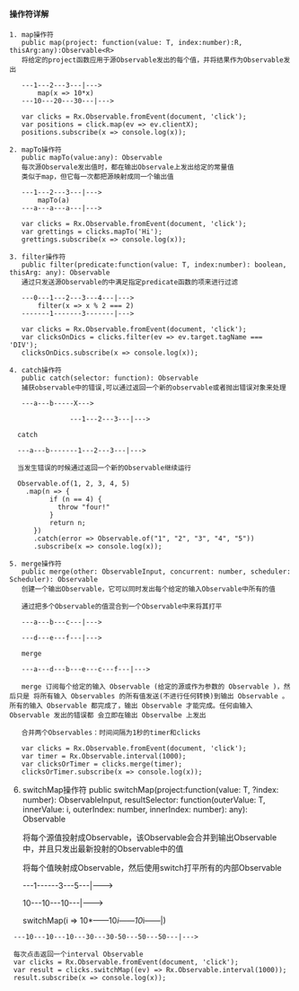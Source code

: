 #### 操作符详解
>
    1. map操作符
       public map(project: function(value: T, index:number):R, thisArg:any):Observable<R>
       将给定的project函数应用于源Observable发出的每个值，并将结果作为Observable发出

       ---1---2---3---|--->
           map(x => 10*x)
       ---10---20---30---|--->

       var clicks = Rx.Observable.fromEvent(document, 'click');
       var positions = click.map(ev => ev.clientX);
       positions.subscribe(x => console.log(x));

    2. mapTo操作符
       public mapTo(value:any): Observable
       每次源Observale发出值时，都在输出Observale上发出给定的常量值
       类似于map，但它每一次都把源映射成同一个输出值

       ---1---2---3---|--->
           mapTo(a)
       ---a---a---a---|--->

       var clicks = Rx.Observable.fromEvent(document, 'click');
       var grettings = clicks.mapTo('Hi');
       grettings.subscribe(x => console.log(x));

    3. filter操作符
       public filter(predicate:function(value: T, index:number): boolean, thisArg: any): Observable
       通过只发送源Observable的中满足指定predicate函数的项来进行过滤

       ---0---1---2---3---4---|--->
           filter(x => x % 2 === 2)
       -------1-------3-------|--->

       var clicks = Rx.Observable.fromEvent(document, 'click');
       var clicksOnDics = clicks.filter(ev => ev.target.tagName === 'DIV');
       clicksOnDics.subscribe(x => console.log(x));

    4. catch操作符
       public catch(selector: function): Observable
       捕获observable中的错误,可以通过返回一个新的observable或者抛出错误对象来处理

       ---a---b-----X--->

                   ---1---2---3---|--->

      catch

      ---a---b-------1---2---3---|--->

      当发生错误的时候通过返回一个新的Observable继续运行

      Observable.of(1, 2, 3, 4, 5)
        .map(n => {
              if (n == 4) {
                throw "four!"
              }
              return n;
          })
          .catch(error => Observable.of("1", "2", "3", "4", "5"))
          .subscribe(x => console.log(x));

    5. merge操作符
       public merge(other: ObservableInput, concurrent: number, scheduler: Scheduler): Observable
       创建一个输出Observable，它可以同时发出每个给定的输入Observable中所有的值

       通过把多个Observable的值混合到一个Observable中来将其打平

       ---a---b---c---|--->

       ---d---e---f---|--->

       merge

       ---a---d---b---e---c---f---|--->

       merge 订阅每个给定的输入 Observable (给定的源或作为参数的 Observable )，然后只是 将所有输入 Observables 的所有值发送(不进行任何转换)到输出 Observable 。所有的输入 Observable 都完成了，输出 Observable 才能完成。任何由输入 Observable 发出的错误都 会立即在输出 Observalbe 上发出

       合并两个Observables：时间间隔为1秒的timer和clicks

       var clicks = Rx.Observable.fromEvent(document, 'click');
       var timer = Rx.Observable.interval(1000);
       var clicksOrTimer = clicks.merge(timer);
       clicksOrTimer.subscribe(x => console.log(x));

   6. switchMap操作符
      public switchMap(project:function(value: T, ?index: number): ObservableInput, resultSelector: function(outerValue: T, innerValue: i, outerIndex: number, innerIndex: number): any): Observable

      将每个源值投射成Observable，该Observable会合并到输出Observable中，并且只发出最新投射的Observable中的值

      将每个值映射成Observable，然后使用switch打平所有的内部Observable

      ---1------3---5---|--->

         10---10---10---|--->

         switchMap(i => 10*——10*i——10*i——|)

     ---10---10---10---30---30-50---50---50---|--->

     每次点击返回一个interval Observable
     var clicks = Rx.Observable.fromEvent(document, 'click');
     var result = clicks.switchMap((ev) => Rx.Observable.interval(1000));
     result.subscribe(x => console.log(x));
